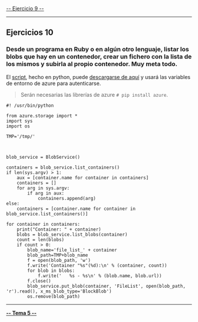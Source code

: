 [-- Ejercicio 9 --](./ejercicio09.md)

------------------

## Ejercicios 10

### Desde un programa en Ruby o en algún otro lenguaje, listar los blobs que hay en un contenedor, crear un fichero con la lista de los mismos y subirla al propio contenedor. Muy meta todo.


El [script](./scripts/list_containers.py), hecho en python, puede [descargarse de aquí](./scripts/list_containers.py) y usará las variables de entorno de azure para autenticarse.

> Serán necesarias las librerías de azure `# pip install azure`. 

```
#! /usr/bin/python

from azure.storage import *
import sys
import os

TMP='/tmp/'



blob_service = BlobService()

containers = blob_service.list_containers()
if len(sys.argv) > 1:
	aux = [container.name for container in containers]
	containers = []
	for arg in sys.argv:
		if arg in aux:
			containers.append(arg)
else:
	containers = [container.name for container in blob_service.list_containers()]

for container in containers:
	print("Container: " + container)
	blobs = blob_service.list_blobs(container)
	count = len(blobs)
	if count > 0:
		blob_name='file_list_' + container
		blob_path=TMP+blob_name
		f = open(blob_path, 'w')
		f.write('Container "%s"(%d):\n' % (container, count))
		for blob in blobs:
			f.write('	%s - %s\n' % (blob.name, blob.url))
		f.close()
		blob_service.put_blob(container, 'FileList', open(blob_path, 'r').read(), x_ms_blob_type='BlockBlob')
		os.remove(blob_path)
```

------------------

[**-- Tema 5 --**](../Tema5)
